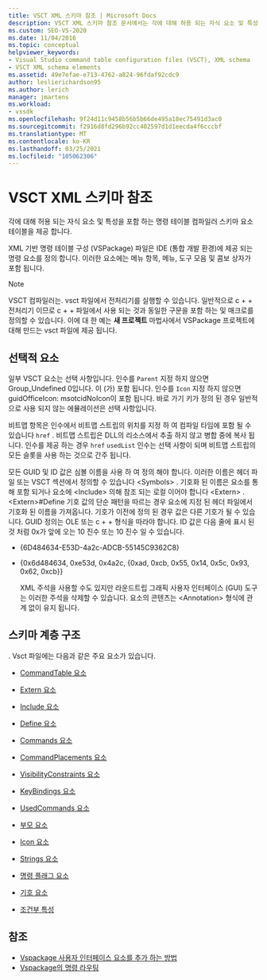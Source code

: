 ```yaml
---
title: VSCT XML 스키마 참조 | Microsoft Docs
description: VSCT XML 스키마 참조 문서에서는 각에 대해 허용 되는 자식 요소 및 특성을 사용 하 여 명령 테이블 컴파일러 스키마 요소에 대해 설명 합니다.
ms.custom: SEO-VS-2020
ms.date: 11/04/2016
ms.topic: conceptual
helpviewer_keywords:
- Visual Studio command table configuration files (VSCT), XML schema
- VSCT XML schema elements
ms.assetid: 49e7efae-e713-4762-a824-96fdaf92cdc9
author: leslierichardson95
ms.author: lerich
manager: jmartens
ms.workload:
- vssdk
ms.openlocfilehash: 9f24d11c9458b56b5b66de495a18ec75491d3ac0
ms.sourcegitcommit: f2916d8fd296b92cc402597d1d1eecda4f6cccbf
ms.translationtype: MT
ms.contentlocale: ko-KR
ms.lasthandoff: 03/25/2021
ms.locfileid: "105062306"
---
```

# <a name="vsct-xml-schema-reference"></a>VSCT XML 스키마 참조
각에 대해 허용 되는 자식 요소 및 특성을 포함 하는 명령 테이블 컴파일러 스키마 요소 테이블을 제공 합니다.

 XML 기반 명령 테이블 구성 (VSPackage) 파일은 IDE (통합 개발 환경)에 제공 되는 명령 요소를 정의 합니다. 이러한 요소에는 메뉴 항목, 메뉴, 도구 모음 및 콤보 상자가 포함 됩니다.

> [!NOTE]
> VSCT 컴파일러는. vsct 파일에서 전처리기를 실행할 수 있습니다. 일반적으로 c + + 전처리기 이므로 c + + 파일에서 사용 되는 것과 동일한 구문을 포함 하는 및 매크로를 정의할 수 있습니다. 이에 대 한 예는 **새 프로젝트** 마법사에서 VSPackage 프로젝트에 대해 만드는 vsct 파일에 제공 됩니다.

## <a name="optional-elements"></a>선택적 요소
 일부 VSCT 요소는 선택 사항입니다. 인수를 `Parent` 지정 하지 않으면 Group_Undefined 0입니다. 이 (가) 포함 됩니다. 인수를 `Icon` 지정 하지 않으면 guidOfficeIcon: msotcidNoIcon이 포함 됩니다. 바로 가기 키가 정의 된 경우 일반적으로 사용 되지 않는 에뮬레이션은 선택 사항입니다.

 비트맵 항목은 인수에서 비트맵 스트립의 위치를 지정 하 여 컴파일 타임에 포함 될 수 있습니다 `href` . 비트맵 스트립은 DLL의 리소스에서 추출 하지 않고 병합 중에 복사 됩니다. 인수를 제공 하는 경우 `href` `usedList` 인수는 선택 사항이 되며 비트맵 스트립의 모든 슬롯을 사용 하는 것으로 간주 됩니다.

 모든 GUID 및 ID 값은 심볼 이름을 사용 하 여 정의 해야 합니다. 이러한 이름은 헤더 파일 또는 VSCT 섹션에서 정의할 수 있습니다 \<Symbols> . 기호화 된 이름은 요소를 통해 포함 되거나 요소에 \<Include> 의해 참조 되는 로컬 이어야 합니다 \<Extern> . \<Extern>#Define 기호 값의 단순 패턴을 따르는 경우 요소에 지정 된 헤더 파일에서 기호화 된 이름을 가져옵니다. 기호가 이전에 정의 된 경우 값은 다른 기호가 될 수 있습니다. GUID 정의는 OLE 또는 c + + 형식을 따라야 합니다. ID 값은 다음 줄에 표시 된 것 처럼 0x가 앞에 오는 10 진수 또는 10 진수 일 수 있습니다.

- {6D484634-E53D-4a2c-ADCB-55145C9362C8}

- {0x6d484634, 0xe53d, 0x4a2c, {0xad, 0xcb, 0x55, 0x14, 0x5c, 0x93, 0x62, 0xcb}}

  XML 주석을 사용할 수도 있지만 라운드트립 그래픽 사용자 인터페이스 (GUI) 도구는 이러한 주석을 삭제할 수 있습니다. 요소의 콘텐츠는 \<Annotation> 형식에 관계 없이 유지 됩니다.

## <a name="schema-hierarchy"></a>스키마 계층 구조
 . Vsct 파일에는 다음과 같은 주요 요소가 있습니다.

- [CommandTable 요소](../extensibility/commandtable-element.md)

- [Extern 요소](../extensibility/extern-element.md)

- [Include 요소](../extensibility/include-element.md)

- [Define 요소](../extensibility/define-element.md)

- [Commands 요소](../extensibility/commands-element.md)

- [CommandPlacements 요소](../extensibility/commandplacements-element.md)

- [VisibilityConstraints 요소](../extensibility/visibilityconstraints-element.md)

- [KeyBindings 요소](../extensibility/keybindings-element.md)

- [UsedCommands 요소](../extensibility/usedcommands-element.md)

- [부모 요소](../extensibility/parent-element.md)

- [Icon 요소](../extensibility/icon-element.md)

- [Strings 요소](../extensibility/strings-element.md)

- [명령 플래그 요소](../extensibility/command-flag-element.md)

- [기호 요소](../extensibility/symbols-element.md)

- [조건부 특성](../extensibility/vsct-xml-schema-conditional-attributes.md)

## <a name="see-also"></a>참조
- [Vspackage 사용자 인터페이스 요소를 추가 하는 방법](../extensibility/internals/how-vspackages-add-user-interface-elements.md)
- [Vspackage의 명령 라우팅](../extensibility/internals/command-routing-in-vspackages.md)
